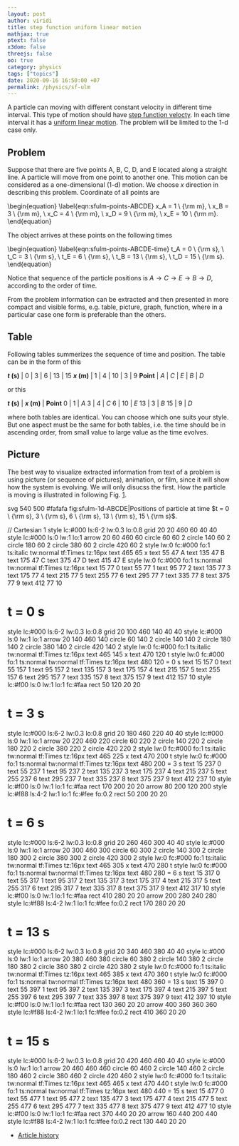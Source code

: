 ```yaml
---
layout: post
author: viridi
title: step function uniform linear motion
mathjax: true
ptext: false
x3dom: false
threejs: false
oo: true
category: physics
tags: ["topics"]
date: 2020-09-16 16:50:00 +07
permalink: /physics/sf-ulm
---
```

A particle can moving with different constant velocity in different time interval. This type of motion should have [step function velocty](step-function-velocity). In each time interval it has a [uniform linear motion](uniform-linear-motion). The problem will be limited to the 1-d case only.


## Problem
Suppose that there are five points A, B, C, D, and E located along a straight line. A particle will move from one point to another one. This motion can be considered as a one-dimensional (1-d) motion. We choose $x$ direction in describing this problem. Coordinate of all points are

\begin{equation}
\label{eqn:sfulm-points-ABCDE}
x_A = 1 \ {\rm m}, \ x_B = 3 \ {\rm m}, \ x_C = 4 \ {\rm m}, \ x_D = 9 \ {\rm m}, \ x_E = 10 \ {\rm m}.
\end{equation}

The object arrives at these points on the following times

\begin{equation}
\label{eqn:sfulm-points-ABCDE-time}
t_A = 0 \ {\rm s}, \ t_C = 3 \ {\rm s}, \ t_E = 6 \ {\rm s}, \ t_B = 13 \ {\rm s}, \ t_D = 15 \ {\rm s}.
\end{equation}

Notice that sequence of the particle positions is $A \rightarrow C \rightarrow E \rightarrow B \rightarrow D$, according to the order of time.

From the problem information can be extracted and then presented in more compact and visible forms, e.g. table, picture, graph, function, where in a particular case one form is preferable than the others.


## Table
Following tables summerizes the sequence of time and position. The table can be in the form of this

**$t$ (s)** |   0 | 3   |   6 |  13 |  15
**$x$ (m)** |   1 | 4   |  10 |   3 |   9
**Point**   | $A$ | $C$ | $E$ | $B$ | $D$

or this

**$t$ (s)** | **$x$ (m)** | **Point** 
 0 |  1 | $A$
 3 |  4 | $C$
 6 | 10 | $E$ 
13 |  3 | $B$
15 |  9 | $D$

where both tables are identical. You can choose which one suits your style. But one aspect must be the same for both tables, i.e. the time should be in ascending order, from small value to large value as the time evolves.


## Picture
The best way to visualize extracted information from text of a problem is using picture (or sequence of pictures), animation, or film, since it will show how the system is evolving.  We will only disucss the first. How the particle is moving is illustrated in following Fig. <a href="#fig:sfulm-1d-ABCDE">1</a>.

<oo>
svg 540 500 #fafafa fig:sfulm-1d-ABCDE|Positions of particle at time $t = 0 \ {\rm s}, 3 \ {\rm s}, 6 \ {\rm s}, 13 \ {\rm s}, 15 \ {\rm s}$.

// Cartesian 1
style lc:#000 ls:6-2 lw:0.3 lo:0.8
grid 20 20 460 60 40 40
style lc:#000 ls:0 lw:1 lo:1
arrow 20 60 460 60
circle 60 60 2
circle 140 60 2
circle 180 60 2
circle 380 60 2
circle 420 60 2
style lw:0 fc:#000 fo:1 ts:italic tw:normal tf:Times tz:16px
text 465 65 x
text 55 47 A
text 135 47 B
text 175 47 C
text 375 47 D
text 415 47 E
style lw:0 fc:#000 fo:1 ts:normal tw:normal tf:Times tz:16px
text 15 77 0
text 55 77 1
text 95 77 2
text 135 77 3
text 175 77 4
text 215 77 5
text 255 77 6
text 295 77 7
text 335 77 8
text 375 77 9
text 412 77 10

# t = 0 s
style lc:#000 ls:6-2 lw:0.3 lo:0.8
grid 20 100 460 140 40 40
style lc:#000 ls:0 lw:1 lo:1
arrow 20 140 460 140
circle 60 140 2
circle 140 140 2
circle 180 140 2
circle 380 140 2
circle 420 140 2
style lw:0 fc:#000 fo:1 ts:italic tw:normal tf:Times tz:16px
text 465 145 x
text 470 120 t
style lw:0 fc:#000 fo:1 ts:normal tw:normal tf:Times tz:16px
text 480 120 = 0 s
text 15 157 0
text 55 157 1
text 95 157 2
text 135 157 3
text 175 157 4
text 215 157 5
text 255 157 6
text 295 157 7
text 335 157 8
text 375 157 9
text 412 157 10
style lc:#f00 ls:0 lw:1 lo:1 fc:#faa
rect 50 120 20 20

# t = 3 s
style lc:#000 ls:6-2 lw:0.3 lo:0.8
grid 20 180 460 220 40 40
style lc:#000 ls:0 lw:1 lo:1
arrow 20 220 460 220
circle 60 220 2
circle 140 220 2
circle 180 220 2
circle 380 220 2
circle 420 220 2
style lw:0 fc:#000 fo:1 ts:italic tw:normal tf:Times tz:16px
text 465 225 x
text 470 200 t
style lw:0 fc:#000 fo:1 ts:normal tw:normal tf:Times tz:16px
text 480 200 = 3 s
text 15 237 0
text 55 237 1
text 95 237 2
text 135 237 3
text 175 237 4
text 215 237 5
text 255 237 6
text 295 237 7
text 335 237 8
text 375 237 9
text 412 237 10
style lc:#f00 ls:0 lw:1 lo:1 fc:#faa
rect 170 200 20 20
arrow 80 200 120 200
style lc:#f88 ls:4-2 lw:1 lo:1 fc:#fee fo:0.2
rect 50 200 20 20

# t = 6 s
style lc:#000 ls:6-2 lw:0.3 lo:0.8
grid 20 260 460 300 40 40
style lc:#000 ls:0 lw:1 lo:1
arrow 20 300 460 300
circle 60 300 2
circle 140 300 2
circle 180 300 2
circle 380 300 2
circle 420 300 2
style lw:0 fc:#000 fo:1 ts:italic tw:normal tf:Times tz:16px
text 465 305 x
text 470 280 t
style lw:0 fc:#000 fo:1 ts:normal tw:normal tf:Times tz:16px
text 480 280 = 6 s
text 15 317 0
text 55 317 1
text 95 317 2
text 135 317 3
text 175 317 4
text 215 317 5
text 255 317 6
text 295 317 7
text 335 317 8
text 375 317 9
text 412 317 10
style lc:#f00 ls:0 lw:1 lo:1 fc:#faa
rect 410 280 20 20
arrow 200 280 240 280
style lc:#f88 ls:4-2 lw:1 lo:1 fc:#fee fo:0.2
rect 170 280 20 20

# t = 13 s
style lc:#000 ls:6-2 lw:0.3 lo:0.8
grid 20 340 460 380 40 40
style lc:#000 ls:0 lw:1 lo:1
arrow 20 380 460 380
circle 60 380 2
circle 140 380 2
circle 180 380 2
circle 380 380 2
circle 420 380 2
style lw:0 fc:#000 fo:1 ts:italic tw:normal tf:Times tz:16px
text 465 385 x
text 470 360 t
style lw:0 fc:#000 fo:1 ts:normal tw:normal tf:Times tz:16px
text 480 360 = 13 s
text 15 397 0
text 55 397 1
text 95 397 2
text 135 397 3
text 175 397 4
text 215 397 5
text 255 397 6
text 295 397 7
text 335 397 8
text 375 397 9
text 412 397 10
style lc:#f00 ls:0 lw:1 lo:1 fc:#faa
rect 130 360 20 20
arrow 400 360 360 360
style lc:#f88 ls:4-2 lw:1 lo:1 fc:#fee fo:0.2
rect 410 360 20 20

# t = 15 s
style lc:#000 ls:6-2 lw:0.3 lo:0.8
grid 20 420 460 460 40 40
style lc:#000 ls:0 lw:1 lo:1
arrow 20 460 460 460
circle 60 460 2
circle 140 460 2
circle 180 460 2
circle 380 460 2
circle 420 460 2
style lw:0 fc:#000 fo:1 ts:italic tw:normal tf:Times tz:16px
text 465 465 x
text 470 440 t
style lw:0 fc:#000 fo:1 ts:normal tw:normal tf:Times tz:16px
text 480 440 = 15 s
text 15 477 0
text 55 477 1
text 95 477 2
text 135 477 3
text 175 477 4
text 215 477 5
text 255 477 6
text 295 477 7
text 335 477 8
text 375 477 9
text 412 477 10
style lc:#f00 ls:0 lw:1 lo:1 fc:#faa
rect 370 440 20 20
arrow 160 440 200 440
style lc:#f88 ls:4-2 lw:1 lo:1 fc:#fee fo:0.2
rect 130 440 20 20
</oo>


+ [Article history](https://github.com/butiran/butiran.github.io/commits/master/_posts/phys/2020-09-16-sf-ulm.md)
